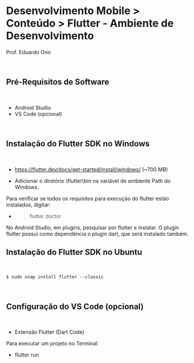 # Desenvolvimento Mobile > Conteúdo > Flutter - Ambiente de Desenvolvimento

Prof. Eduardo Ono

<br>

## Pré-Requisitos de Software
<br>

* Android Studio
* VS Code (opcional)

<br>

## Instalação do Flutter SDK no Windows
<br>

* https://flutter.dev/docs/get-started/install/windows/ (~700 MB)


* Adicionar o diretório <path>\flutter\bin na variável de ambiente Path do Windows.

Para verificar se todos os requisitos para execução do flutter estão instalados, digitar:

* > flutter doctor

No Android Studio, em plugins, pesquisar por flutter e instalar. O plugin flutter possui como dependência o plugin dart, que será instalado também.

## Instalação do Flutter SDK no Ubuntu
<br>

    $ sudo snap install flutter --classic

<br>

## Configuração do VS Code (opcional)
<br>

* Extensão Flutter (Dart Code)

Para executar um projeto no Terminal:

* flutter run
